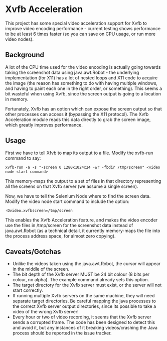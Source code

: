 Xvfb Acceleration
=================

This project has some special video acceleration support for Xvfb to improve video encoding performance - current testing shows performance to be at least 6 times faster (so you can save on CPU usage, or run more video nodes).

## Background

A lot of the CPU time used for the video encoding is actually going towards taking the screenshot data using java.awt.Robot - the underlying implementation (for X11) has a lot of nested loops and X11 code to acquire the image (the reason has something to do with having multiple windows, and having to paint each one in the right order, or something). This seems a bit wasteful when using Xvfb, since the screen output is going to a location in memory.

Fortunately, Xvfb has an option which can expose the screen output so that other processes can access it (bypassing the X11 protocol). The Xvfb Acceleration module reads this data directly to grab the screen image, which greatly improves performance.

## Usage

First we have to tell Xfvb to map its output to a file. Modify the xvfb-run command to say:

    xvfb-run -a -s "-screen 0 1280x1024x24 -wr -fbdir /tmp/screen" <video node start command>

This memory-maps the output to a set of files in that directory representing all the screens on that Xvfb server (we assume a single screen).

Now, we have to tell the Selenium Node where to find the screen data. Modify the video node start command to include the option:

    -Dvideo.xvfbscreen=/tmp/screen

This enables the Xvfb Acceleration feature, and makes the video encoder use the files in /tmp/screen for the screenshot data instead of java.awt.Robot (as a technical detail, it currently memory-maps the file into the process address space, for almost zero copying).

## Caveats/Gotchas

* Unlike the videos taken using the java.awt.Robot, the cursor will appear in the middle of the screen.
* The bit depth of the Xvfb server MUST be 24 bit colour (8 bits per colour, no alpha). The example command already sets this option.
* The target directory for the Xvfb server must exist, or the server will not start correctly.
* If running multiple Xvfb servers on the same machine, they will need separate target directories. Be careful mapping the java processes to the correct Xvfb server output directories, since its possible to take a video of the wrong Xvfb server!
* Every hour or two of video recording, it seems that the Xvfb server sends a corrupted frame. The code has been designed to detect this and avoid it, but any instances of it breaking videos/crashing the Java process should be reported in the issue tracker.

